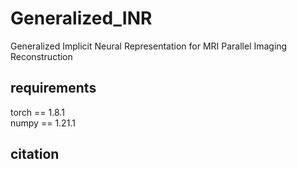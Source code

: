 # Generalized_INR  
Generalized Implicit Neural Representation for MRI Parallel Imaging Reconstruction

## requirements
torch == 1.8.1  
numpy == 1.21.1  


## citation

